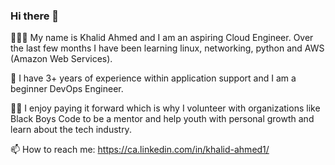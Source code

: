 ### Hi there 👋

<!--
**ahmedk2/ahmedk2** is a ✨ _special_ ✨ repository because its `README.md` (this file) appears on your GitHub profile.

Here are some ideas to get you started:

- 🔭 I’m currently working on ...
- 🌱 I’m currently learning ...
- 👯 I’m looking to collaborate on ...
- 🤔 I’m looking for help with ...
- 💬 Ask me about ...
- 📫 How to reach me: ...
- 😄 Pronouns: ...
- ⚡ Fun fact: ...
-->

🙋🏽‍♂️ My name is Khalid Ahmed and I am an aspiring Cloud Engineer. Over the last few months I have been learning linux, networking, python and AWS (Amazon Web Services).

🔭 I have 3+ years of experience within application support and I am a beginner DevOps Engineer.

👏🏾 I enjoy paying it forward which is why I volunteer with organizations like Black Boys Code to be a mentor and help youth with personal growth and learn about the tech industry.

📫 How to reach me: https://ca.linkedin.com/in/khalid-ahmed1/
